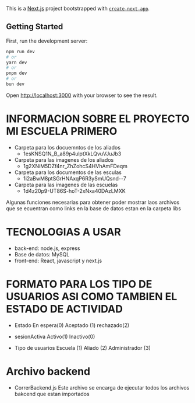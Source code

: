 This is a [Next.js](https://nextjs.org) project bootstrapped with [`create-next-app`](https://github.com/vercel/next.js/tree/canary/packages/create-next-app).

## Getting Started

First, run the development server:

```bash
npm run dev
# or
yarn dev
# or
pnpm dev
# or
bun dev
```

Open [http://localhost:3000](http://localhost:3000) with your browser to see the result.

# INFORMACION SOBRE EL PROYECTO MI ESCUELA PRIMERO

- Carpeta para los docuemntos de los aliados
  - 1esKNSQ1N_B_a89p4ulptXkLQvuVJuJb3
- Carpeta para las imagenes de los aliados
  - 1g2XNiM5DZf4nr_ZhZohcS4HVhAmFDeqm
- Carpeta para los documentos de las esculas
  - 1i2aBwM8ptSGrHNAxqP6R3ySmUQsnd--7
- Carpeta para las imagenes de las escuelas
  - 1d4z20p9-UT86S-hoT-2xNxa40DAzLMXK

Algunas funciones necesarias para obtener poder mostrar laos archivos que se ecuentran como links en la base de datos estan en la carpeta libs

# TECNOLOGIAS A USAR

- back-end: node.js, express
- Base de datos: MySQL
- front-end: React, javascript y next.js

# FORMATO PARA LOS TIPO DE USUARIOS ASI COMO TAMBIEN EL ESTADO DE ACTIVIDAD

- Estado
  En espera(0)
  Aceptado (1)
  rechazado(2)

- sesionActiva
  Activo(1)
  Inactivo(0)

- Tipo de usuarios
  Escuela (1)
  Aliado (2)
  Administrador (3)

# Archivo backend

- CorrerBackend.js
  Este archivo se encarga de ejecutar todos los archivos bakcend que estan importados
